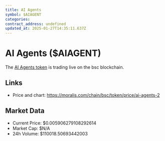 ```yaml
---
title: AI Agents
symbol: $AIAGENT
categories: 
contract_address: undefined
updated_at: 2025-01-27T14:35:11.637Z
---
```


# AI Agents ($AIAGENT)
The [AI Agents token](https://moralis.com/chain/bsc/token/price/ai-agents-2) is trading live on the bsc blockchain.

## Links
- Price and chart: https://moralis.com/chain/bsc/token/price/ai-agents-2

## Market Data
- Current Price: $0.005906279108292614
- Market Cap: $N/A
- 24h Volume: $110018.50693442003
